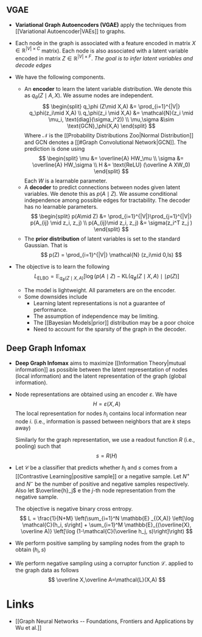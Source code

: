## VGAE
* **Variational Graph Autoencoders (VGAE)** apply the techniques from [[Variational Autoencoder|VAEs]] to graphs. 
* Each node in the graph is associated with a feature encoded in matrix $X\in\mathbb{R}^{|V|\times C}$ matrix). Each node is also associated with a latent variable encoded in matrix $Z\in\mathbb{R}^{|V|\times F}$. *The goal is to infer latent variables and decode edges*
* We have the following components.
	* An **encoder** to learn the latent variable distribution. We denote this as $q_\theta(Z\mid A,X)$. We assume nodes are independent.
	  $$
	  \begin{split}
	  q_\phi (Z\mid X,A) &= \prod_{i=1}^{|V|} q_\phi(z_i\mid X,A) \\
	  q_\phi(z_i \mid X,A) &= \mathcal{N}(z_i \mid \mu_i,  \text{diag}(\sigma_i^2)) \\
	  \mu,\sigma &\sim \text{GCN}_\phi(X,A)
	  \end{split}
	  $$
	  Where $\mathcal{N}$ is the [[Probability Distributions Zoo|Normal Distribution]] and $\text{GCN}$ denotes a [[#Graph Convolutional Network|GCN]].  The prediction is done using
	  $$
	  \begin{split}
	  \mu &= \overline{A} HW_\mu \\
	  \sigma &= \overline{A} HW_\sigma \\
	  H &= \text{ReLU} (\overline A XW_0)
	  \end{split}
	  $$
	  Each $W$ is a learnable parameter.
	* A **decoder** to predict connections between nodes given latent variables. We denote this as $p(A\mid Z)$. We assume conditional independence among possible edges for tractability.  The decoder has no learnable parameters.
	  $$
	  \begin{split}
	  p(A\mid Z) &= \prod_{i=1}^{|V|}\prod_{j=1}^{|V|} p(A_{ij} \mid z_i, z_j) \\
	  p(A_{ij}\mid z_i, z_j) &= \sigma(z_i^T z_j )
	  \end{split}
	  $$
	* The **prior distribution** of latent variables is set to the standard Gaussian. That is
	  $$
	  p(Z) = \prod_{i=1}^{|V|} \mathcal{N} (z_i\mid 0,Is)
	  $$

* The objective is  to learn the following 
  $$ 
  L_\text{ELBO} = \mathbb{E}_{q_\phi(Z\mid X,A)} \left[\log(p(A\mid Z) - \text{KL}(q_\phi(Z\mid X,A) \mid\mid p(Z) \right]
  $$ 
  * The model is lightweight. All parameters are on the encoder. 
  * Some downsides include
	  * Learning latent representations is not a guarantee of performance.
	  * The assumption of independence may be limiting. 
	  * The [[Bayesian Models|prior]] distribution may be a poor choice
	  * Need to account for the sparsity of the graph in the decoder. 
## Deep Graph Infomax
* **Deep Graph Infomax** aims to maximize [[Information Theory|mutual information]] as possible between the latent representation of nodes (local information) and the latent representation of the graph (global information).
* Node representations are obtained using an encoder $\varepsilon$. We have
  $$
  H = \varepsilon(X,A)
  $$
  The local representation for nodes $h_i$ contains local information near node $i$. (i.e., information is passed between neighbors that are $k$ steps away)
  
  Similarly for the graph representation, we use a readout function $R$ (i.e., pooling) such that
  $$
  s = R(H) 
  $$

* Let $\mathcal{C}$ be a classifier that predicts whether $h_i$ and $s$ comes from a [[Contrastive Learning|positive sample]] or a negative sample. Let $N^+$ and $N^-$ be the number of positive and negative samples respectively.  Also let $\overline{h}_j$ e the $j$-th node representation from the negative sample.
  
  The objective is negative binary cross entropy.
  $$
  L = \frac{1}{N+M} \left(\sum_{i=1}^N \mathbb{E} _{(X,A)} \left[\log \mathcal{C}(h_i, s\right] + \sum_{i=1}^M \mathbb{E}_{(\overline{X}, \overline A)} \left[\log (1-\mathcal{C}(\overline h_j, s)\right]\right)
  $$

* We perform positive sampling by sampling nodes from the graph to obtain $(h_i,s)$
* We perform negative sampling using a corruptor function $\mathcal{L}$. applied to the graph data as follows
  $$
  \overline X,\overline A=\mathcal{L}(X,A)
  $$

# Links
* [[Graph Neural Networks -- Foundations, Frontiers and Applications by Wu et al.]]
